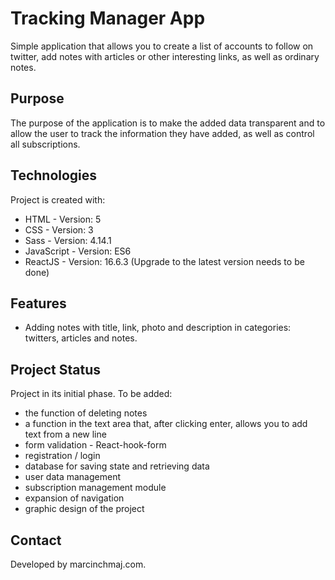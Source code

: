 # Tracking Manager App 
Simple application that allows you to create a list of accounts to follow on twitter, add notes with articles or other interesting links, as well as ordinary notes.

## Purpose
The purpose of the application is to make the added data transparent and to allow the user to track the information they have added, as well as control all subscriptions.

## Technologies
Project is created with:
* HTML - Version: 5
* CSS - Version: 3
* Sass - Version: 4.14.1
* JavaScript - Version: ES6
* ReactJS - Version: 16.6.3  (Upgrade to the latest version needs to be done)

## Features
* Adding notes with title, link, photo and description in categories: twitters, articles and notes. 

## Project Status
Project in its initial phase.
To be added:
* the function of deleting notes
* a function in the text area that, after clicking enter, allows you to add text from a new line
* form validation - React-hook-form
* registration / login
* database for saving state and retrieving data
* user data management
* subscription management module
* expansion of navigation
* graphic design of the project

## Contact
Developed by marcinchmaj.com.